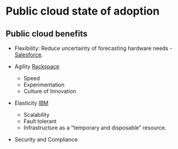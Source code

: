 # Public cloud state of adoption

## Public cloud benefits

* Flexibility: Reduce uncertainty of forecasting hardware needs - [Salesforce](https://www.salesforce.com/uk/blog/2015/11/why-move-to-the-cloud-10-benefits-of-cloud-computing.html).

* Agility [Rackspace](https://www.rackspace.com/cloud/cloud-computing/advantages)
  * Speed
  * Experimentation
  * Culture of Innovation


* Elasticity [IBM](https://www.ibm.com/cloud/learn/benefits-of-cloud-computing)
  * Scalability
  * Fault tolerant
  * Infrastructure as a "temporary and disposable" resource.


* Security and Compliance